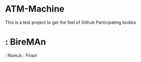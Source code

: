# ATM-Machine
This is a test project to get the feel of Github
Participating bodies 
<h1>: BireMAn</h1>
: NureJs
: Firaol
